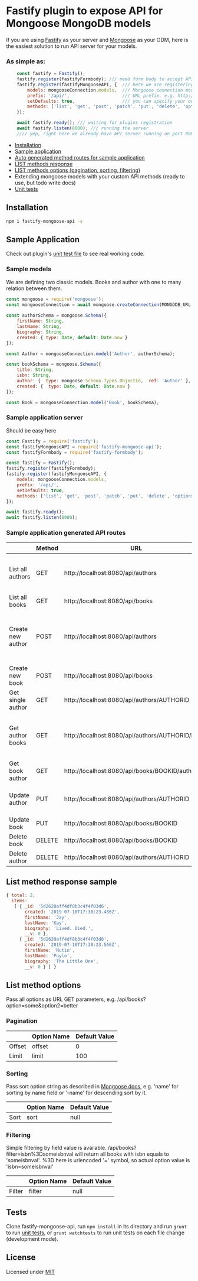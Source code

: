 # Fastify plugin to expose API for Mongoose MongoDB models

If you are using [Fastify](https://github.com/fastify/fastify) as your server and [Mongoose](https://github.com/Automattic/mongoose) as your ODM, here is the easiest solution to run API server for your models.

### As simple as:
```javascript
    const fastify = Fastify();
    fastify.register(fastifyFormbody); /// need form body to accept API parameters
    fastify.register(fastifyMongooseAPI, {  /// here we are registering our plugin
        models: mongooseConnection.models,  /// Mongoose connection models
        prefix: '/api/',                    /// URL prefix. e.g. http://localhost/api/...
        setDefaults: true,                  /// you can specify your own api methods on models, our trust our default ones (check em here)
        methods: ['list', 'get', 'post', 'patch', 'put', 'delete', 'options'] /// HTTP methods
    });

    await fastify.ready(); /// waiting for plugins registration
    await fastify.listen(8080); /// running the server
    //// yep, right here we already have API server running on port 8080 with methods for all MongoDB models of your mongoose instance.
```
- [Installation](#installation)
- [Sample application](#sample-application)
- [Auto generated method routes for sample application](#sample-application-generated-api-routes)
- [LIST methods response](#list-method-response-sample)
- [LIST methods options (pagination, sorting, filtering)](#list-method-options)
- Extending mongoose models with your custom API methods (ready to use, but todo write docs)
- [Unit tests](#tests)

## Installation

```bash
npm i fastify-mongoose-api -s
```

## Sample Application 

Check out plugin's [unit test file](https://github.com/jeka-kiselyov/fastify-mongoose-api/blob/master/test/api.test.js) to see real working code.

### Sample models

We are defining two classic models. Books and author with one to many relation between them.

``` javascript
const mongoose = require('mongoose');
const mongooseConnection = await mongoose.createConnection(MONGODB_URL, { useNewUrlParser: true });
    
const authorSchema = mongoose.Schema({
    firstName: String,
    lastName: String,
    biography: String,
    created: { type: Date, default: Date.now }
});

const Author = mongooseConnection.model('Author', authorSchema);

const bookSchema = mongoose.Schema({
    title: String,
    isbn: String,
    author: {  type: mongoose.Schema.Types.ObjectId,  ref: 'Author' },
    created: {  type: Date, default: Date.now }
});

const Book = mongooseConnection.model('Book', bookSchema);
```
### Sample application server
Should be easy here
```javascript
const Fastify = require('fastify');
const fastifyMongooseAPI = require('fastify-mongoose-api');
const fastifyFormbody = require('fastify-formbody');

const fastify = Fastify();
fastify.register(fastifyFormbody);
fastify.register(fastifyMongooseAPI, {
    models: mongooseConnection.models,
    prefix: '/api/',
    setDefaults: true,
    methods: ['list', 'get', 'post', 'patch', 'put', 'delete', 'options']
});

await fastify.ready();
await fastify.listen(8080);
```
### Sample application generated API routes

|               | Method        | URL   |       |
| ------------- | ------------- | ----- | ----- | 
| List all authors | GET | http://localhost:8080/api/authors | Pagination, sorting and filtering [are ready](#list-method-options) |
| List all books | GET | http://localhost:8080/api/books |   |
| Create new author | POST | http://localhost:8080/api/authors | Send properties using FormData ( todo: link to sample code ) |
| Create new book | POST | http://localhost:8080/api/books |  |
| Get single author | GET | http://localhost:8080/api/authors/AUTHORID | |
| Get author books | GET | http://localhost:8080/api/authors/AUTHORID/books | Plugin build relations based on models definition |
| Get book author | GET | http://localhost:8080/api/books/BOOKID/author | Same in reverse way |
| Update author | PUT | http://localhost:8080/api/authors/AUTHORID | Send properties using FormData |
| Update book | PUT | http://localhost:8080/api/books/BOOKID |   |
| Delete book | DELETE | http://localhost:8080/api/books/BOOKID | Be careful |
| Delete author | DELETE | http://localhost:8080/api/authors/AUTHORID |   |

## List method response sample

```javascript
{ total: 2,                                 
  items:
   [ { _id: '5d2620aff4df8b3c4f4f03d6',
       created: '2019-07-10T17:30:23.486Z',
       firstName: 'Jay',            
       lastName: 'Kay',             
       biography: 'Lived. Died.',
       __v: 0 },                               
     { _id: '5d2620aff4df8b3c4f4f03d8',
       created: '2019-07-10T17:30:23.566Z',
       firstName: 'Hutin',
       lastName: 'Puylo',               
       biography: 'The Little One',
       __v: 0 } ] } 
```

## List method options

Pass all options as URL GET parameters, e.g. /api/books?option=some&option2=better

### Pagination

|         | Option Name | Default Value |
| ------- | ----------- | ------------- |
| Offset  | offset      | 0             |
| Limit   | limit       | 100           |

### Sorting

Pass sort option string as described in [Mongoose docs](https://mongoosejs.com/docs/api.html#query_Query-sort), e.g. 'name' for sorting by name field or '-name' for descending sort by it.

|         | Option Name | Default Value |
| ------- | ----------- | ------------- |
| Sort    | sort        | null          |

### Filtering

Simple filtering by field value is available. /api/books?filter=isbn%3Dsomeisbnval will return all books with isbn equals to 'someisbnval'. %3D here is urlencoded '=' symbol, so actual option value is 'isbn=someisbnval'

|         | Option Name | Default Value |
| ------- | ----------- | ------------- |
| Filter  | filter      | null          |

## Tests

Clone fastify-mongoose-api, run `npm install` in its directory and run `grunt` to run [unit tests](https://github.com/jeka-kiselyov/fastify-mongoose-api/tree/master/test), or `grunt watchtests` to run unit tests on each file change (development mode).

## License

Licensed under [MIT](./LICENSE)